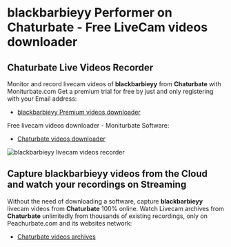 # blackbarbieyy Performer on Chaturbate - Free LiveCam videos downloader

## Chaturbate Live Videos Recorder

Monitor and record livecam videos of **blackbarbieyy** from **Chaturbate** with Moniturbate.com
Get a premium trial for free by just and only registering with your Email address:
* [blackbarbieyy Premium videos downloader](https://moniturbate.com/request-demo-licence-key.html)

Free livecam videos downloader - Moniturbate Software:
* [Chaturbate videos downloader](https://moniturbate.com/moniturbate-download-software.html)

![blackbarbieyy livecam videos recorder](https://peachurnet.com/templates/moniturbate-software.png)


## Capture blackbarbieyy videos from the Cloud and watch your recordings on Streaming

Without the need of downloading a software, capture **blackbarbieyy** livecam videos from **Chaturbate** 100% online.
Watch Livecam archives from **Chaturbate** unlimitedly from thousands of existing recordings, only on Peachurbate.com and its websites network:
* [Chaturbate videos archives](https://peachurnet.com/)